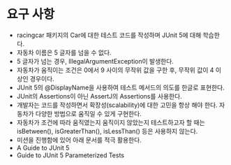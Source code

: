 # 요구 사항
- racingcar 패키지의 Car에 대한 테스트 코드를 작성하며 JUnit 5에 대해 학습한다.
- 자동차 이름은 5 글자를 넘을 수 없다.
- 5 글자가 넘는 경우, IllegalArgumentException이 발생한다.
- 자동차가 움직이는 조건은 0에서 9 사이의 무작위 값을 구한 후, 무작위 값이 4 이상인 경우이다.
- JUnit 5의 @DisplayName을 사용하여 테스트 메서드의 의도를 한글로 표현한다.
- JUnit의 Assertions이 아닌 AssertJ의 Assertions를 사용한다.
- 개발자는 코드를 작성하면서 확장성(scalability)에 대한 고민을 항상 해야 한다. 자동차가 다양한 방법으로 움직일 수 있게 구현한다.
- 자동차가 조건에 따라 움직였는지 움직이지 않았는지 테스트하고자 할 때는 isBetween(), isGreaterThan(), isLessThan() 등은 사용하지 않는다.
- 미션을 진행함에 있어 아래 문서를 적극 활용한다.
- A Guide to JUnit 5
- Guide to JUnit 5 Parameterized Tests
